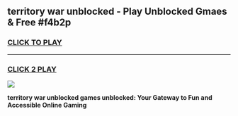 
## territory war unblocked - Play Unblocked Gmaes & Free #f4b2p
<h3>
<a href="https://news.freeplayer.one?title=territory_war_unblocked&ref=03M">CLICK TO PLAY</a></h3>
<hr>

<h3>
<a href="https://news.freeplayer.one?title=territory_war_unblocked&ref=03M">CLICK 2 PLAY</a>
  
</h3>

<a href="https://news.freeplayer.one?title=territory_war_unblocked&ref=03M"><img src="https://clearcache.store/games.png"></a>


**territory war unblocked games unblocked: Your Gateway to Fun and Accessible Online Gaming**
